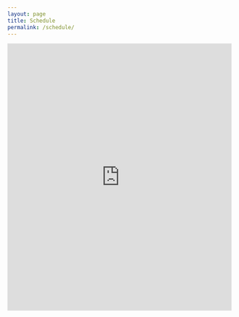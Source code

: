 ```yaml
---
layout: page
title: Schedule
permalink: /schedule/
---
```


<p>
    <iframe src="https://calendar.google.com/calendar/appointments/schedules/AcZssZ19-u5XYIjQ-f68KEZN1SHnqOeRNrVnvso_tMdQdfPz2_OYbvISR6r45s2jBSxynWyNA4YydxS1?gv=true" style="border: 0" width="100%" height="600" frameborder="0"></iframe>
</p>
